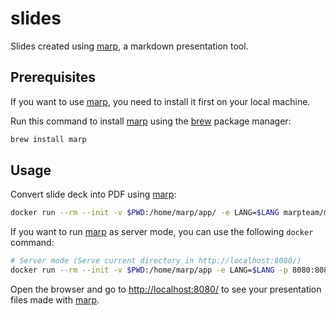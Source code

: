 # slides

Slides created using [marp][marp], a markdown presentation tool.

## Prerequisites

If you want to use [marp][marp], you need to install it first on your local machine.

Run this command to install [marp][marp] using the [brew](https://brew.sh) package manager:

```bash
brew install marp
```

## Usage

Convert slide deck into PDF using [marp][marp]:

```bash
docker run --rm --init -v $PWD:/home/marp/app/ -e LANG=$LANG marpteam/marp-cli slide-deck.md --pdf --allow-local-files
```

If you want to run [marp][marp] as server mode, you can use the following `docker` command:

```bash
# Server mode (Serve current directory in http://localhost:8080/)
docker run --rm --init -v $PWD:/home/marp/app -e LANG=$LANG -p 8080:8080 -p 37717:37717 marpteam/marp-cli -s .
```

Open the browser and go to [http://localhost:8080/](http://localhost:8080/) to see your presentation files made with [marp][marp].

[marp]: https://github.com/marp-team/marp-cli
